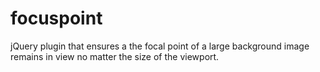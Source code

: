 focuspoint
==========

jQuery plugin that ensures a the focal point of a large background image remains in view no matter the size of the viewport.
